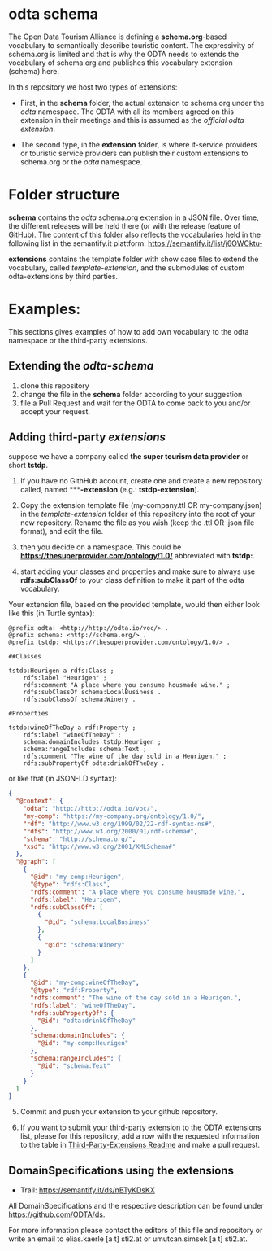 # odta schema

The Open Data Tourism Alliance is defining a **schema.org**-based vocabulary to semantically describe touristic content. The expressivity of schema.org is limited and that is why the ODTA needs to extends the vocabulary of schema.org and publishes this vocabulary extension (schema) here.

In this repository we host two types of extensions:

* First, in the **schema** folder, the actual extension to schema.org under the *odta* namespace. The ODTA with all its members agreed on this extension in their meetings and this is assumed as the *official odta extension*.

* The second type, in the **extension** folder, is where it-service providers or touristic service providers can publish their custom extensions to schema.org or the *odta* namespace.

# Folder structure

**schema** contains the *odta* schema.org extension in a JSON file. Over time, the different releases will be held there (or with the release feature of GitHub). The content of this folder also reflects the vocabularies held in the following list in the semantify.it plattform: https://semantify.it/list/j6OWCktu-

**extensions** contains the template folder with show case files to extend the vocabulary, called *template-extension*, and the submodules of custom odta-extensions by third parties.

# Examples:

This sections gives examples of how to add own vocabulary to the odta namespace or the third-party extensions.

## Extending the *odta-schema*

1. clone this repository
2. change the file in the **schema** folder according to your suggestion
3. file a Pull Request and wait for the ODTA to come back to you and/or accept your request.

## Adding third-party *extensions*

suppose we have a company called **the super tourism data provider** or short **tstdp**.

1. If you have no GithHub account, create one and create a new repository called, named *****-extension** (e.g.: **tstdp-extension**).

2. Copy the extension template file (my-company.ttl OR my-company.json) in the *template-extension* folder of this repository into the root of your new repository. Rename the file as you wish (keep the .ttl OR .json file format), and edit the file.
3. then you decide on a namespace. This could be **https://thesuperprovider.com/ontology/1.0/** abbreviated with **tstdp:**.
4. start adding your classes and properties and make sure to always use **rdfs:subClassOf** to your class definition to make it part of the odta vocabulary.

Your extension file, based on the provided template, would then either look like this (in Turtle syntax):

```turtle
@prefix odta: <http://http://odta.io/voc/> .
@prefix schema: <http://schema.org/> .
@prefix tstdp: <https://thesuperprovider.com/ontology/1.0/> .

##Classes

tstdp:Heurigen a rdfs:Class ;
    rdfs:label "Heurigen" ;
    rdfs:comment "A place where you consume housmade wine." ;
    rdfs:subClassOf schema:LocalBusiness .
    rdfs:subClassOf schema:Winery .

#Properties

tstdp:wineOfTheDay a rdf:Property ;
    rdfs:label "wineOfTheDay" ;
    schema:domainIncludes tstdp:Heurigen ;
    schema:rangeIncludes schema:Text ;
    rdfs:comment "The wine of the day sold in a Heurigen." ;
    rdfs:subPropertyOf odta:drinkOfTheDay .
```
or like that (in JSON-LD syntax):

```json
{
  "@context": {
    "odta": "http://http://odta.io/voc/",
    "my-comp": "https://my-company.org/ontology/1.0/",
    "rdf": "http://www.w3.org/1999/02/22-rdf-syntax-ns#",
    "rdfs": "http://www.w3.org/2000/01/rdf-schema#",
    "schema": "http://schema.org/",
    "xsd": "http://www.w3.org/2001/XMLSchema#"
  },
  "@graph": [
    {
      "@id": "my-comp:Heurigen",
      "@type": "rdfs:Class",
      "rdfs:comment": "A place where you consume housmade wine.",
      "rdfs:label": "Heurigen",
      "rdfs:subClassOf": [
        {
          "@id": "schema:LocalBusiness"
        },
        {
          "@id": "schema:Winery"
        }
      ]
    },
    {
      "@id": "my-comp:wineOfTheDay",
      "@type": "rdf:Property",
      "rdfs:comment": "The wine of the day sold in a Heurigen.",
      "rdfs:label": "wineOfTheDay",
      "rdfs:subPropertyOf": {
        "@id": "odta:drinkOfTheDay"
      },
      "schema:domainIncludes": {
        "@id": "my-comp:Heurigen"
      },
      "schema:rangeIncludes": {
        "@id": "schema:Text"
      }
    }
  ]
}
```

5. Commit and push your extension to your github repository.

6. If you want to submit your third-party extension to the ODTA extensions list, please for this repository, add a row with the requested information to the table in [Third-Party-Extensions Readme](extensions/README.md) and make a pull request.

## DomainSpecifications using the extensions

* Trail: https://semantify.it/ds/nBTyKDsKX

All DomainSpecifications and the respective description can be found under https://github.com/ODTA/ds.

For more information please contact the editors of this file and repository or write an email to elias.kaerle [a t] sti2.at or umutcan.simsek [a t] sti2.at.
